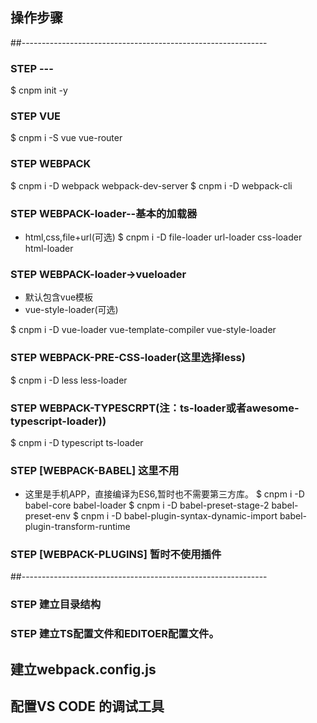 ## 操作步骤
##-------------------------------------------------------------
### STEP ---
$ cnpm init -y
### STEP VUE
$ cnpm i -S vue vue-router
### STEP WEBPACK
$ cnpm i -D webpack webpack-dev-server
$ cnpm i -D webpack-cli

### STEP WEBPACK-loader--基本的加载器
- html,css,file+url(可选)
$ cnpm i -D file-loader url-loader css-loader html-loader

### STEP WEBPACK-loader->vueloader
- 默认包含vue模板
- vue-style-loader(可选)

$ cnpm i -D vue-loader vue-template-compiler vue-style-loader
### STEP WEBPACK-PRE-CSS-loader(这里选择less)
$ cnpm i -D less less-loader
### STEP WEBPACK-TYPESCRPT(注：ts-loader或者awesome-typescript-loader))
$ cnpm i -D typescript ts-loader

### STEP [WEBPACK-BABEL] 这里不用
- 这里是手机APP，直接编译为ES6,暂时也不需要第三方库。
$ cnpm i -D babel-core babel-loader
$ cnpm i -D babel-preset-stage-2 babel-preset-env
$ cnpm i -D babel-plugin-syntax-dynamic-import babel-plugin-transform-runtime

### STEP [WEBPACK-PLUGINS] 暂时不使用插件

##-------------------------------------------------------------
### STEP 建立目录结构
### STEP 建立TS配置文件和EDITOER配置文件。
## 建立webpack.config.js
## 配置VS CODE 的调试工具
